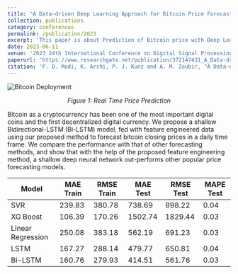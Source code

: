 ```yaml
---
title: "A Data-driven Deep Learning Approach for Bitcoin Price Forecasting"
collection: publications
category: conferences
permalink: /publication/2023
excerpt: 'This paper is about Prediction of Bitcoin price with Deep Learning'
date: 2023-06-11
venue: '2023 24th International Conference on Digital Signal Processing (DSP), Rhodes, Greece'
paperurl: 'https://www.researchgate.net/publication/372147431_A_Data-driven_Deep_Learning_Approach_for_Bitcoin_Price_Forecasting'
citation: 'P. D. Modi, K. Arshi, P. J. Kunz and A. M. Zoubir, "A Data-driven Deep Learning Approach for Bitcoin Price Forecasting," 2023 24th International Conference on Digital Signal Processing (DSP), Rhodes (Rodos), Greece, 2023, pp. 1-4, doi: 10.1109/DSP58604.2023.10167930.'
---
```

![Bitcoin Deployment]({{site.baseurl}}/images/bitcoindeployment.png)
<p align="center"><em>Figure 1: Real Time Price Prediction</em></p>
Bitcoin as a cryptocurrency has been one of the most important digital coins and the first decentralized digital currency. We propose a shallow Bidirectional-LSTM (Bi-LSTM) model, fed with feature engineered data using our proposed method to forecast bitcoin closing prices in a daily time frame. We compare the performance with that of other forecasting methods, and show that with the help of the proposed feature engineering method, a shallow deep neural network out-performs other popular price forecasting models.

| Model              | MAE Train | RMSE Train | MAE Test | RMSE Test | MAPE Test |
|--------------------|-----------|------------|----------|-----------|-----------|
| SVR                | 239.83    | 380.78     | 738.69   | 898.22    | 0.04      |
| XG Boost           | 106.39    | 170.26     | 1502.74  | 1829.44   | 0.03      |
| Linear Regression  | 250.08    | 383.18     | 562.19   | 691.23    | 0.03      |
| LSTM               | 167.27    | 288.14     | 479.77   | 650.81    | 0.04      |
| Bi-LSTM            | 160.76    | 279.93     | 414.51   | 561.76    | 0.03      |
